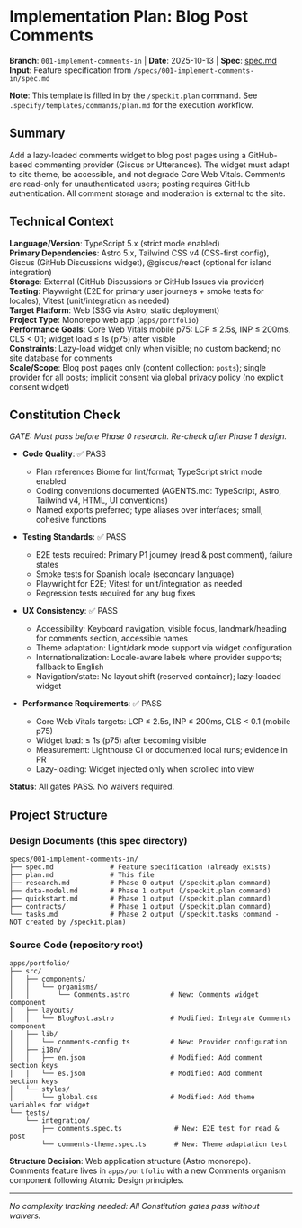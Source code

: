 # Implementation Plan: Blog Post Comments

**Branch**: `001-implement-comments-in` | **Date**: 2025-10-13 | **Spec**: [spec.md](./spec.md)
**Input**: Feature specification from `/specs/001-implement-comments-in/spec.md`

**Note**: This template is filled in by the `/speckit.plan` command. See `.specify/templates/commands/plan.md` for the execution workflow.

## Summary

Add a lazy-loaded comments widget to blog post pages using a GitHub-based commenting provider (Giscus or Utterances). The widget must adapt to site theme, be accessible, and not degrade Core Web Vitals. Comments are read-only for unauthenticated users; posting requires GitHub authentication. All comment storage and moderation is external to the site.

## Technical Context

**Language/Version**: TypeScript 5.x (strict mode enabled)  
**Primary Dependencies**: Astro 5.x, Tailwind CSS v4 (CSS-first config), Giscus (GitHub Discussions widget), @giscus/react (optional for island integration)  
**Storage**: External (GitHub Discussions or GitHub Issues via provider)  
**Testing**: Playwright (E2E for primary user journeys + smoke tests for locales), Vitest (unit/integration as needed)  
**Target Platform**: Web (SSG via Astro; static deployment)  
**Project Type**: Monorepo web app (`apps/portfolio`)  
**Performance Goals**: Core Web Vitals mobile p75: LCP ≤ 2.5s, INP ≤ 200ms, CLS < 0.1; widget load ≤ 1s (p75) after visible  
**Constraints**: Lazy-load widget only when visible; no custom backend; no site database for comments  
**Scale/Scope**: Blog post pages only (content collection: `posts`); single provider for all posts; implicit consent via global privacy policy (no explicit consent widget)

## Constitution Check

*GATE: Must pass before Phase 0 research. Re-check after Phase 1 design.*

- **Code Quality**: ✅ PASS
  - Plan references Biome for lint/format; TypeScript strict mode enabled
  - Coding conventions documented (AGENTS.md: TypeScript, Astro, Tailwind v4, HTML, UI conventions)
  - Named exports preferred; type aliases over interfaces; small, cohesive functions
  
- **Testing Standards**: ✅ PASS
  - E2E tests required: Primary P1 journey (read & post comment), failure states
  - Smoke tests for Spanish locale (secondary language)
  - Playwright for E2E; Vitest for unit/integration as needed
  - Regression tests required for any bug fixes
  
- **UX Consistency**: ✅ PASS
  - Accessibility: Keyboard navigation, visible focus, landmark/heading for comments section, accessible names
  - Theme adaptation: Light/dark mode support via widget configuration
  - Internationalization: Locale-aware labels where provider supports; fallback to English
  - Navigation/state: No layout shift (reserved container); lazy-loaded widget
  
- **Performance Requirements**: ✅ PASS
  - Core Web Vitals targets: LCP ≤ 2.5s, INP ≤ 200ms, CLS < 0.1 (mobile p75)
  - Widget load: ≤ 1s (p75) after becoming visible
  - Measurement: Lighthouse CI or documented local runs; evidence in PR
  - Lazy-loading: Widget injected only when scrolled into view

**Status**: All gates PASS. No waivers required.

## Project Structure

### Design Documents (this spec directory)

```text
specs/001-implement-comments-in/
├── spec.md              # Feature specification (already exists)
├── plan.md              # This file
├── research.md          # Phase 0 output (/speckit.plan command)
├── data-model.md        # Phase 1 output (/speckit.plan command)
├── quickstart.md        # Phase 1 output (/speckit.plan command)
├── contracts/           # Phase 1 output (/speckit.plan command)
└── tasks.md             # Phase 2 output (/speckit.tasks command - NOT created by /speckit.plan)
```

### Source Code (repository root)

```text
apps/portfolio/
├── src/
│   ├── components/
│   │   └── organisms/
│   │       └── Comments.astro          # New: Comments widget component
│   ├── layouts/
│   │   └── BlogPost.astro              # Modified: Integrate Comments component
│   ├── lib/
│   │   └── comments-config.ts          # New: Provider configuration
│   ├── i18n/
│   │   ├── en.json                     # Modified: Add comment section keys
│   │   └── es.json                     # Modified: Add comment section keys
│   └── styles/
│       └── global.css                  # Modified: Add theme variables for widget
└── tests/
    └── integration/
        ├── comments.spec.ts             # New: E2E test for read & post
        └── comments-theme.spec.ts       # New: Theme adaptation test
```

**Structure Decision**: Web application structure (Astro monorepo). Comments feature lives in `apps/portfolio` with a new Comments organism component following Atomic Design principles.

---

*No complexity tracking needed: All Constitution gates pass without waivers.*

